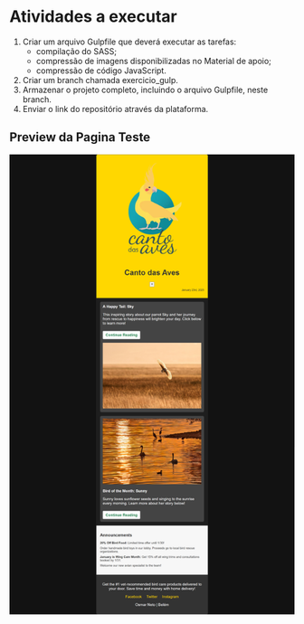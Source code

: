 # Atividades a executar
1) Criar um arquivo Gulpfile que deverá executar as tarefas:
    + compilação do SASS;
    + compressão de imagens disponibilizadas no Material de apoio;
    + compressão de código JavaScript.
2) Criar um branch chamada exercicio_gulp.
3) Armazenar o projeto completo, incluindo o arquivo Gulpfile, neste branch.
4) Enviar o link do repositório através da plataforma.

## Preview da Pagina Teste
![PagePreview](image.png)